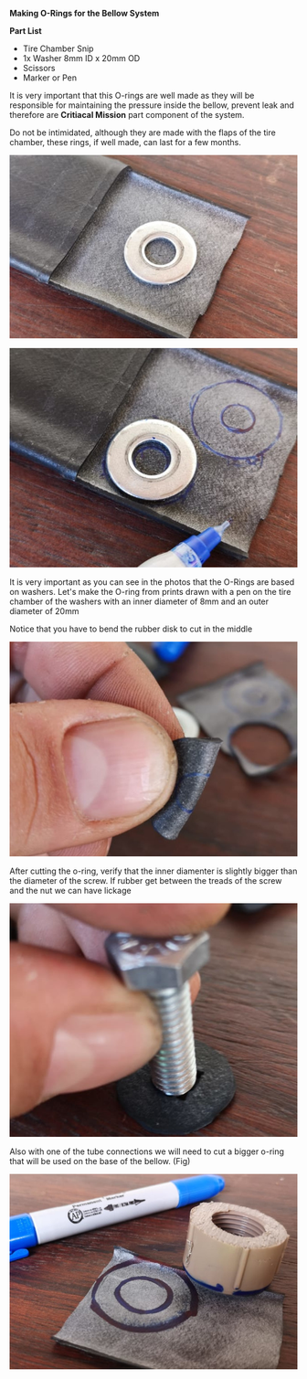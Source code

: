 **Making O-Rings for the Bellow System**

**Part List**
- Tire Chamber Snip
- 1x Washer 8mm ID x 20mm OD
- Scissors
- Marker or Pen

It is very important that this O-rings are well made as they will be responsible for maintaining the pressure inside the bellow, prevent leak and therefore are **Critiacal Mission** part component of the system. 

Do not be intimidated, although they are made with the flaps of the tire chamber, these rings, if well made, can last for a few months.

![](images/orings13.03.27.jpeg)

![](images/orings13.04.16.jpeg)

It is very important as you can see in the photos that the O-Rings are based on washers. Let's make the O-ring from prints drawn with a pen on the tire chamber of the washers with an inner diameter of 8mm and an outer diameter of 20mm

Notice that you have to bend the rubber disk to cut in the middle

![](images/orings13.05.25.jpeg)

After cutting the o-ring, verify that the inner diamenter is slightly bigger than the diameter of the screw. If rubber get between the treads of the screw and the nut we can have lickage

![](images/orings13.07.40.jpeg)


Also with one of the tube connections we will need to cut a bigger o-ring that will be used on the base of the bellow. (Fig)

![](images/orings13.23.12.jpeg)